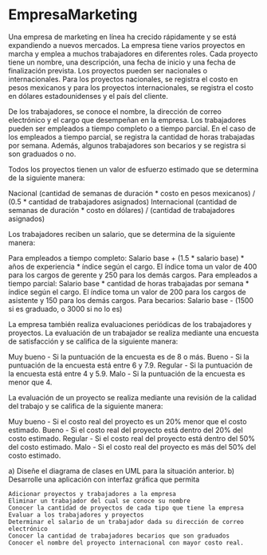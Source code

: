 # EmpresaMarketing

Una empresa de marketing en línea ha crecido rápidamente y se está expandiendo a nuevos mercados. La empresa tiene varios proyectos en marcha y emplea a muchos trabajadores en diferentes roles. Cada proyecto tiene un nombre, una descripción, una fecha de inicio y una fecha de finalización prevista. Los proyectos pueden ser nacionales o internacionales. Para los proyectos nacionales, se registra el costo en pesos mexicanos y para los proyectos internacionales, se registra el costo en dólares estadounidenses y el país del cliente.

De los trabajadores, se conoce el nombre, la dirección de correo electrónico y el cargo que desempeñan en la empresa. Los trabajadores pueden ser empleados a tiempo completo o a tiempo parcial. En el caso de los empleados a tiempo parcial, se registra la cantidad de horas trabajadas por semana. Además, algunos trabajadores son becarios y se registra si son graduados o no.

Todos los proyectos tienen un valor de esfuerzo estimado que se determina de la siguiente manera:

Nacional (cantidad de semanas de duración * costo en pesos mexicanos) / (0.5 * cantidad de trabajadores asignados)
Internacional (cantidad de semanas de duración * costo en dólares) / (cantidad de trabajadores asignados)

Los trabajadores reciben un salario, que se determina de la siguiente manera:

Para empleados a tiempo completo: Salario base + (1.5 * salario base) * años de experiencia * índice según el cargo. El índice toma un valor de 400 para los cargos de gerente y 250 para los demás cargos.
Para empleados a tiempo parcial: Salario base * cantidad de horas trabajadas por semana * índice según el cargo. El índice toma un valor de 200 para los cargos de asistente y 150 para los demás cargos.
Para becarios: Salario base - (1500 si es graduado, o 3000 si no lo es)

La empresa también realiza evaluaciones periódicas de los trabajadores y proyectos. La evaluación de un trabajador se realiza mediante una encuesta de satisfacción y se califica de la siguiente manera:

Muy bueno - Si la puntuación de la encuesta es de 8 o más.
Bueno - Si la puntuación de la encuesta está entre 6 y 7.9.
Regular - Si la puntuación de la encuesta está entre 4 y 5.9.
Malo - Si la puntuación de la encuesta es menor que 4.

La evaluación de un proyecto se realiza mediante una revisión de la calidad del trabajo y se califica de la siguiente manera:

Muy bueno - Si el costo real del proyecto es un 20% menor que el costo estimado.
Bueno - Si el costo real del proyecto está dentro del 20% del costo estimado.
Regular - Si el costo real del proyecto está dentro del 50% del costo estimado.
Malo - Si el costo real del proyecto es más del 50% del costo estimado.

a) Diseñe el diagrama de clases en UML para la situación anterior.
b) Desarrolle una aplicación con interfaz gráfica que permita

    Adicionar proyectos y trabajadores a la empresa
    Eliminar un trabajador del cual se conoce su nombre
    Conocer la cantidad de proyectos de cada tipo que tiene la empresa
    Evaluar a los trabajadores y proyectos
    Determinar el salario de un trabajador dada su dirección de correo electrónico
    Conocer la cantidad de trabajadores becarios que son graduados
    Conocer el nombre del proyecto internacional con mayor costo real.

